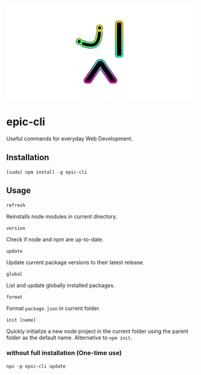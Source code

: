 <p align="center">
  <img src="https://github.com/tobua/epic-cli/raw/main/logo.png" alt="epic-cli">
</p>

# epic-cli

Useful commands for everyday Web Development.

## Installation

```
[sudo] npm install -g epic-cli
```

## Usage

```
refresh
```

Reinstalls node modules in current directory.

```
version
```

Check if node and npm are up-to-date.

```
update
```

Update current package versions to their latest release.

```
global
```

List and update globally installed packages.

```
format
```

Format `package.json` in current folder.

```
init [name]
```

Quickly initialize a new node project in the current folder using the parent folder as the default name. Alternative to `npm init`.

### without full installation (One-time use)

```
npx -p epic-cli update
```
